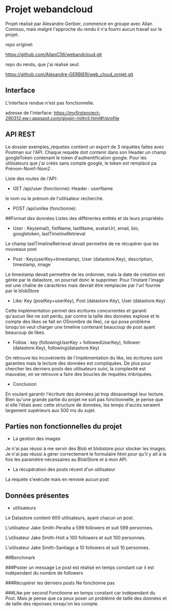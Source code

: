 # Projet webandcloud

Projet réalisé par Alexandre Gerbier, commencé en groupe avec Allan Comisso, mais malgré l'approche du rendu il n'a fourni aucun travail sur le projet.

repo originel:

https://github.com/AllanC56/webandcloud.git

repo du rendu, que j'ai réalisé seul:

https://github.com/Alexandre-GERBIER/web_cloud_projet.git

## Interface

L'interface rendue n'est pas fonctionnelle.

adresse de l'interface:
https://myfirstproject-290312.ew.r.appspot.com/glogin-mithril.html#!/profile

## API REST
Le dossier exemples_requetes contient un export de 3 requètes faites avec Postman sur l'API.
Chaque requète doit contenir dans son Header un champ googleToken contenant le token d'authentification google. 
Pour les utilisateurs que j'ai créés sans compte google, le token est remplacé pa
Prénom-Nom1-Nom2 .

Liste des routes de l'API:
* GET  /api/user (fonctionne): 
Header : userName 

le nom ou le prénom de l'utilisateur recherché.

* POST /api/unlike (fonctionne):

##Format des données
Listes des différentes entités et de leurs propriétés:
* User : Key(email), fistName, lastName, avatarUrl, email, bio, googletoken, lastTimelineRetrieval

Le champ lastTimelineRetrieval devait permettre de ne récupérer que les nouveaux post

* Post : Key(userKey+timestamp), User (datastore.Key), description, timestamp, image

Le timestamp devait permettre de les ordonner, mais la date de création est gérée par le datastore, on pourrait donc le supprimer.
Pour l'instant l'image est une chaîne de caractères mais devrait être remplacée par l'url fournie par le blobStore

* Like:  Key (postKey+userKey), Post (datastore.Key), User (datastore.Key)

Cette implémentation permet des écritures concurrentes et garanti qu'aucun like ne soit perdu, par contre la taille des données explose
et le compte des likes se fait en O5nombre de like), ce qui pose problème lorsqu'on veut charger une timeline contenant 
beaucoup de post ayant beaucoup de likes.

* Follow :  key (followingUserKey + followedUserKey), follower (datastore.Key), following(datastore.Key)

On retrouve les incovénients de l'implémentation du like, les écritures sont garanties mais la lecture des données est compliquées.
De plus pour chercher les derniers posts des utilisateurs suivi, la complexité est mauvaise, on se retrouve a faire des
boucles de requètes imbriquées.


* Conclusion

En voulant garantir l'écriture des données jai trop désavantagé leur lecture. BIen qu'une grande partie du projet ne soit pas fonctionnelle, 
je pense que si elle l'étais avec cette structure de données, les temps d'accès seraient largement supérieurs aux 500 ms
du sujet.



## Parties non fonctionnelles du projet
* La gestion des images

Je n'ai pas réussi à me servir des Blob et blobstore pour stocker les images. Je n'ai pas réussi à gérer correctement le formulaire html pour qu'il y ait à la fois les paramètre nécessaires au BlobStore et à mon API.

* La récupération des posts récent d'un utilisateur

La requète s'exécute mais en renvoie aucun post

## Données présentes
* utilisateurs

Le Datastore contient 600 utilisateurs, ayant chacun un post. 

L'utilisateur Jake Smith-Peralta a 599 followers et suit 599 personnes.

L'utilisateur Jake Smith-Holt a 100 followers et suit 100 personnes.

L'utilisateur Jake Smith-Santiago a 10 followers et suit 10 personnes.

##Benchmark

###Poster un message
Le post est réalisé en temps constant car il est indépendant du nombre de followers

###Récupérer les derniers posts
Ne fonctionne pas

###Like per second
Fonctionne en temps constant car indépendant du Post. Mais je pense que ca peux poser un problème de 
taille des données et de taille des réponses lorsqu'on les compte.